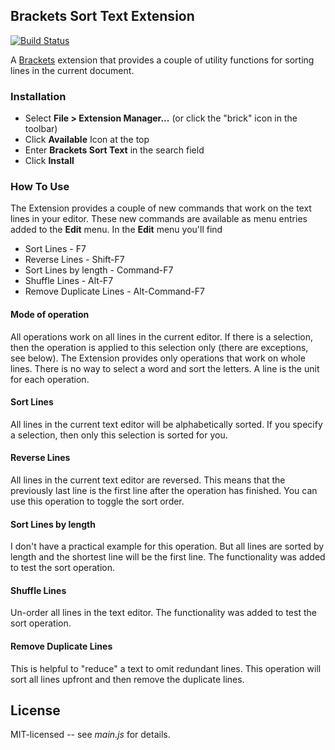 ## Brackets Sort Text Extension

[![Build Status](https://travis-ci.org/ingorichter/brackets-sort-text.svg?branch=master)](https://travis-ci.org/ingorichter/brackets-sort-text)

A [Brackets](https://github.com/adobe/brackets) extension that provides a couple of utility functions for sorting lines in the current document.

### Installation

* Select **File > Extension Manager...** (or click the "brick" icon in the toolbar)
* Click **Available** Icon at the top
* Enter **Brackets Sort Text** in the search field
* Click **Install**

### How To Use
The Extension provides a couple of new commands that work on the text lines in your editor. These new commands are available as menu entries added to the **Edit** menu. In the **Edit** menu you'll find

* Sort Lines - F7
* Reverse Lines - Shift-F7
* Sort Lines by length - Command-F7
* Shuffle Lines - Alt-F7
* Remove Duplicate Lines - Alt-Command-F7

#### Mode of operation
All operations work on all lines in the current editor. If there is a selection, then the operation is applied to this selection only (there are exceptions, see below).
The Extension provides only operations that work on whole lines. There is no way to select a word and sort the letters. A line is the unit for each operation.

#### Sort Lines
All lines in the current text editor will be alphabetically sorted. If you specify a selection, then only this selection is sorted for you.

#### Reverse Lines
All lines in the current text editor are reversed. This means that the previously last line is the first line after the operation has finished. You can use this operation to toggle the sort order.

#### Sort Lines by length
I don't have a practical example for this operation. But all lines are sorted by length and the shortest line will be the first line. The functionality was added to test the sort operation.

#### Shuffle Lines
Un-order all lines in the text editor. The functionality was added to test the sort operation.

#### Remove Duplicate Lines
This is helpful to "reduce" a text to omit redundant lines. This operation will sort all lines upfront and then remove the duplicate lines.

## License

MIT-licensed -- see _main.js_ for details.
